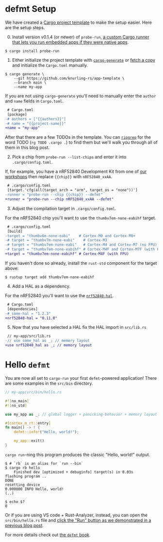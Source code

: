 
# defmt Setup

We have created a [Cargo project template] to make the setup easier.
Here are the setup steps.

[Cargo project template]: https://github.com/knurling-rs/app-template

0. Install version v0.1.4 (or newer) of `probe-run`, [a custom Cargo runner that lets you run embedded apps if they were native apps][probe-run-post].

[`probe-run`]: https://crates.io/crates/probe-run
[probe-run-post]: https://ferrous-systems.com/blog/probe-run/

~~~ console
$ cargo install probe-run
~~~

1. Either initialize the project template with [`cargo-generate`] or [fetch a copy] and initialize the `Cargo.toml` manually.

[`cargo-generate`]: https://crates.io/crates/cargo-generate
[fetch a copy]: https://github.com/knurling-rs/app-template/archive/master.zip

~~~ console
$ cargo generate \
    --git https://github.com/knurling-rs/app-template \
    --branch main \
    --name my-app
~~~

If you are not using `cargo-generate` you'll need to manually enter the `author` and `name` fields in `Cargo.toml`.

~~~ diff
 # Cargo.toml
 [package]
-# authors = ["{{authors}}"]
-# name = "{{project-name}}"
+name = "my-app"
~~~

After that there are a few TODOs in the template.
You can [`ripgrep`] for the word TODO (`rg TODO .cargo .`) to find them but we'll walk you through all of them in this blog post.

[`ripgrep`]: https://github.com/BurntSushi/ripgrep

2. Pick a chip from `probe-run --list-chips` and enter it into `.cargo/config.toml`.

If, for example, you have a nRF52840 Development Kit from one of [our workshops] then replace `{{chip}}` with `nRF52840_xxAA`.

[our workshops]: https://github.com/ferrous-systems/embedded-trainings-2020

~~~ diff
 # .cargo/config.toml
 [target.'cfg(all(target_arch = "arm", target_os = "none"))']
-runner = "probe-run --chip {{chip}} --defmt"
+runner = "probe-run --chip nRF52840_xxAA --defmt"
~~~

3. Adjust the compilation target in `.cargo/config.toml`.

For the nRF52840 chip you'll want to use the `thumbv7em-none-eabihf` target.

~~~ diff
 # .cargo/config.toml
 [build]
-target = "thumbv6m-none-eabi"    # Cortex-M0 and Cortex-M0+
-# target = "thumbv7m-none-eabi"    # Cortex-M3
-# target = "thumbv7em-none-eabi"   # Cortex-M4 and Cortex-M7 (no FPU)
-# target = "thumbv7em-none-eabihf" # Cortex-M4F and Cortex-M7F (with FPU)
+target = "thumbv7em-none-eabihf" # Cortex-M4F (with FPU)
~~~

If you haven't done so already, install the `rust-std` component for the target above:
~~~ console
$ rustup target add thumbv7em-none-eabihf
~~~

4. Add a HAL as a dependency.

For the nRF52840 you'll want to use the [`nrf52840-hal`].

[`nrf52840-hal`]: https://crates.io/crates/nrf52840-hal

~~~ diff
 # Cargo.toml
 [dependencies]
-# some-hal = "1.2.3"
+nrf52840-hal = "0.11.0"
~~~

5. Now that you have selected a HAL fix the HAL import in `src/lib.rs`

~~~ diff
 // my-app/src/lib.rs
-// use some_hal as _; // memory layout
+use nrf52840_hal as _; // memory layout
~~~

# Hello `defmt`

You are now all set to `cargo-run` your first `defmt`-powered application!
There are some examples in the `src/bin` directory.

~~~ rust
// my-app/src/bin/hello.rs

#![no_main]
#![no_std]

use my_app as _; // global logger + panicking-behavior + memory layout

#[cortex_m_rt::entry]
fn main() -> ! {
    defmt::info!("Hello, world!");

    my_app::exit()
}
~~~

`cargo run`-ning this program produces the classic "Hello, world!" output.

~~~ console
$ # `rb` is an alias for `run --bin`
$ cargo rb hello
    Finished dev [optimized + debuginfo] target(s) in 0.03s
flashing program ..
DONE
resetting device
0.000000 INFO Hello, world!
(..)

$ echo $?
0
~~~

Or if you are using VS code + Rust-Analyzer, instead, you can open the `src/bin/hello.rs` file and [click the "Run" button as we demonstrated in a previous blog post][click-run-post].

[click-run-post]: https://ferrous-systems.com/blog/run-rust-on-your-embedded-device-from-vscode/


For more details check out [the `defmt` book][book].

[book]: https://defmt.ferrous-systems.com/
